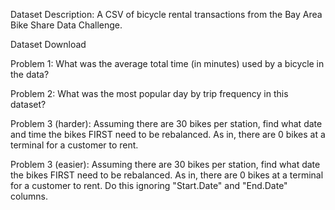 Dataset Description: 
A CSV of bicycle rental transactions from the Bay Area Bike Share Data Challenge.

Dataset Download

Problem 1: What was the average total time (in minutes) used by a bicycle in the data?

Problem 2: What was the most popular day by trip frequency in this dataset?

Problem 3 (harder): Assuming there are 30 bikes per station, find what date and time the bikes FIRST need to be rebalanced. As in, there are 0 bikes at a terminal for a customer to rent. 

Problem 3 (easier): Assuming there are 30 bikes per station, find what date the bikes FIRST need to be rebalanced. As in, there are 0 bikes at a terminal for a customer to rent. Do this ignoring "Start.Date" and "End.Date" columns.